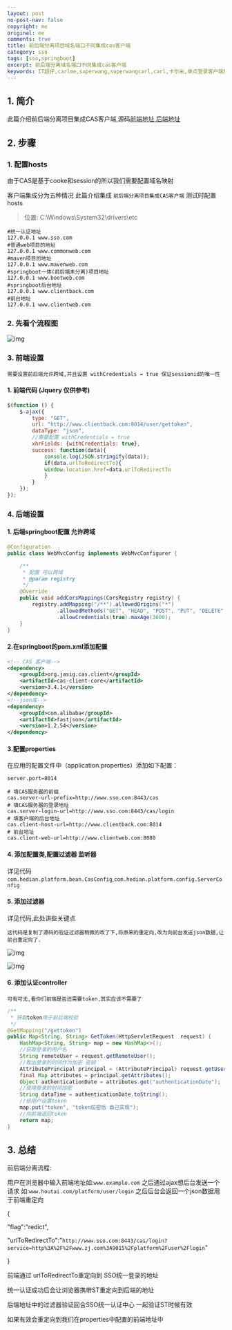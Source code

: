 ```yaml
---
layout: post
no-post-nav: false 
copyright: me
original: me
comments: true
title: 前后端分离项目域名端口不同集成cas客户端
category: sso
tags: [sso,springboot]
excerpt: 前后端分离域名端口不同集成cas客户端
keywords: IT超仔,carlme,superwang,superwangcarl,carl,卡尔米,单点登录客户端集成,cas,client,springboot,前后端分离
---
```


## 1. 简介

此篇介绍前后端分离项目集成CAS客户端,源码[前端地址](https://github.com/SuperWangCarl/cas-clie,nt/tree/master/sso-client-springbook-head),[后端地址](https://github.com/SuperWangCarl/cas-client/tree/master/sso-client-springboot-back)

## 2. 步骤

### 1. 配置hosts

由于CAS是基于cooke和session的所以我们需要配置域名映射

客户端集成分为五种情况 此篇介绍集成 `前后端分离项目集成CAS客户端`
测试时配置hosts

> 位置: C:\Windows\System32\drivers\etc

```shell
#统一认证地址
127.0.0.1 www.sso.com
#普通web项目的地址
127.0.0.1 www.commonweb.com
#maven项目的地址
127.0.0.1 www.mavenweb.com
#springboot一体(前后端未分离)项目地址
127.0.0.1 www.bootweb.com
#springboot后台地址
127.0.0.1 www.clientback.com
#前台地址
127.0.0.1 www.clientweb.com
```

### 2. 先看个流程图

![img]({{site.cdn}}assets/images/blog/2019/20190412152817.png)

### 3. 前端设置

`需要设置前后端允许跨域,并且设置 withCredentials = true 保证sessionid的唯一性`

#### 1. 前端代码 (Jquery 仅供参考)

```javascript
$(function () {
    $.ajax({
        type: "GET",
        url: "http://www.clientback.com:8014/user/gettoken",
        dataType: "json",
		//需要配置 withCredentials = true
		xhrFields: {withCredentials: true},
        success: function(data){
			console.log(JSON.stringify(data));
			if(data.urlToRedirectTo){
			window.location.href=data.urlToRedirectTo
			}
        }
    });
});
```

### 4. 后端设置

#### 1. 后端springboot配置 允许跨域

```java
@Configuration
public class WebMvcConfig implements WebMvcConfigurer {

	/**
	 * 配置 可以跨域
	 * @param registry
	 */
	@Override
	public void addCorsMappings(CorsRegistry registry) {
		registry.addMapping("/**").allowedOrigins("*")
				.allowedMethods("GET", "HEAD", "POST", "PUT", "DELETE", "OPTIONS")
				.allowCredentials(true).maxAge(3600);
	}
}
```

#### 2.在springboot的pom.xml添加配置

```xml
<!-- CAS 客户端-->
<dependency>
    <groupId>org.jasig.cas.client</groupId>
    <artifactId>cas-client-core</artifactId>
    <version>3.4.1</version>
</dependency>
<!--json库-->
<dependency>
    <groupId>com.alibaba</groupId>
    <artifactId>fastjson</artifactId>
    <version>1.2.54</version>
</dependency>
```

#### 3.配置properties

在应用的配置文件中（application.properties）添加如下配置：

```properties
server.port=8014

# 填CAS服务器的前缀
cas.server-url-prefix=http://www.sso.com:8443/cas
# 填CAS服务器的登录地址
cas.server-login-url=http://www.sso.com:8443/cas/login
# 填客户端的后台地址
cas.client-host-url=http://www.clientback.com:8014
# 前台地址
cas.client-web-url=http://www.clientweb.com:8080
```

#### 4. 添加配置类,配置过滤器 监听器

详见代码`com.hedian.platform.bean.CasConfig`,`com.hedian.platform.config.ServerConfig`

#### 5. 添加过滤器

详见代码,此处讲些关键点

`这代码是复制了源码的验证过滤器稍微的改了下,将原来的重定向,改为向前台发送json数据,让前台重定向了.`

![img]({{site.cdn}}assets/images/blog/2019/20190412154044.png)

![img]({{site.cdn}}assets/images/blog/2019/20190412154650.png)

#### 6. 添加认证controller

`可有可无,看你们前端是否还需要token,其实应该不需要了`

```java
/**
 * 获取token用于前后端校验
 */
@GetMapping("/gettoken")
public Map<String, String> GetToken(HttpServletRequest  request) {
	HashMap<String, String> map = new HashMap<>();
	//获取登录的用户名
	String remoteUser = request.getRemoteUser();
	//取出登录的时间作为加密 密钥
	AttributePrincipal principal = (AttributePrincipal) request.getUserPrincipal();
	final Map attributes = principal.getAttributes();
	Object authenticationDate = attributes.get("authenticationDate");
	//使用登录的时间加密
	String dataTime = authenticationDate.toString();
	//给用户设置token
	map.put("token", "token加密后 自己实现");
	//向前端返回token
	return map;
}
```

## 3. 总结

前后端分离流程:

用户在浏览器中输入前端地址如:`www.example.com` 之后通过ajax想后台发送一个请求 如:`www.houtai.com/platform/user/login` 之后后台会返回一个json数据用于前端重定向

{

"flag":"redict",

"urlToRedirectTo":"`http://www.sso.com:8443/cas/login?service=http%3A%2F%2Fwww.zj.com%3A9015%2Fplatform%2Fuser%2Flogin`"

}

前端通过 urlToRedirectTo重定向到 SSO统一登录的地址

统一认证成功后会让浏览器携带ST重定向到后端的地址

后端地址中的过滤器验证回合SSO统一认证中心 一起验证ST时候有效

如果有效会重定向到我们在properties中配置的前端地址中